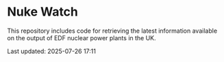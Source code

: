 # Nuke Watch

This repository includes code for retrieving the latest information available on the output of EDF nuclear power plants in the UK.

Last updated: 2025-07-26 17:11